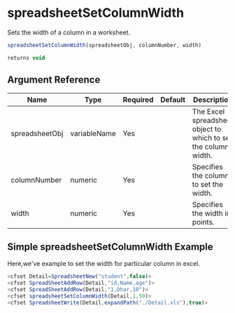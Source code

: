 # spreadsheetSetColumnWidth

Sets the width of a column in a worksheet.

```javascript
spreadsheetSetColumnWidth(spreadsheetObj, columnNumber, width)
```

```javascript
returns void
```

## Argument Reference

| Name | Type | Required | Default | Description |
| --- | --- | --- | --- | --- |
| spreadsheetObj | variableName | Yes |  | The Excel spreadsheet object to which to set the column width. |
| columnNumber | numeric | Yes |  | Specifies the column to set the width. |
| width | numeric | Yes |  | Specifies the width in points. |

## Simple spreadsheetSetColumnWidth Example

Here,we've example to set the width for particular column in excel.

```javascript
<cfset Detail=SpreadsheetNew("student",false)>
<cfset SpreadSheetAddRow(Detail,"id,Name,age")>
<cfset SpreadSheetAddRow(Detail,"1,Dhar,10")>
<cfset spreadsheetSetColumnWidth(Detail,1,50)>
<cfset SpreadsheetWrite(Detail,expandPath("./Detail.xls"),true)>
```
